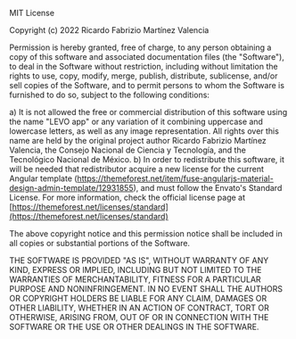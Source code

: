 MIT License

Copyright (c) 2022 Ricardo Fabrizio Martínez Valencia

Permission is hereby granted, free of charge, to any person obtaining a copy
of this software and associated documentation files (the "Software"), to deal
in the Software without restriction, including without limitation the rights
to use, copy, modify, merge, publish, distribute, sublicense, and/or sell
copies of the Software, and to permit persons to whom the Software is
furnished to do so, subject to the following conditions:

a)  It is not allowed the free or commercial distribution of this software using
    the name "LEVO app" or any variation of it combining uppercase and lowercase
    letters, as well as any image representation. All rights over this name are
    held by the original project author Ricardo Fabrizio Martínez Valencia, the 
    Consejo Nacional de Ciencia y Tecnología, and the Tecnológico Nacional de México.
b)  In order to redistribute this software, it will be needed that redistributor
    acquire a new license for the current Angular template (https://themeforest.net/item/fuse-angularjs-material-design-admin-template/12931855), and must follow the 
    Envato's Standard License. For more information, check the official license page
    at [https://themeforest.net/licenses/standard](https://themeforest.net/licenses/standard)

The above copyright notice and this permission notice shall be included in all
copies or substantial portions of the Software.

THE SOFTWARE IS PROVIDED "AS IS", WITHOUT WARRANTY OF ANY KIND, EXPRESS OR
IMPLIED, INCLUDING BUT NOT LIMITED TO THE WARRANTIES OF MERCHANTABILITY,
FITNESS FOR A PARTICULAR PURPOSE AND NONINFRINGEMENT. IN NO EVENT SHALL THE
AUTHORS OR COPYRIGHT HOLDERS BE LIABLE FOR ANY CLAIM, DAMAGES OR OTHER
LIABILITY, WHETHER IN AN ACTION OF CONTRACT, TORT OR OTHERWISE, ARISING FROM,
OUT OF OR IN CONNECTION WITH THE SOFTWARE OR THE USE OR OTHER DEALINGS IN THE
SOFTWARE.